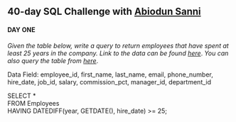 ## 40-day SQL Challenge with [Abiodun Sanni](https://www.linkedin.com/in/abiodun-sanni-emmanuel)

#### DAY ONE
_Given the table below, write a query to return employees that have spent at least 25 years in the company._
_Link to the data can be found_ [_here_](https://lnkd.in/daTBPMrw).
_You can also query the table from_ [_here_](https://lnkd.in/d-BUCy5W).

Data Field: employee_id, first_name, last_name, email, phone_number, hire_date, job_id, salary, commission_pct, manager_id, department_id
            
SELECT * <br>
FROM Employees <br>
HAVING DATEDIFF(year, GETDATE(), hire_date) >= 25;
            
